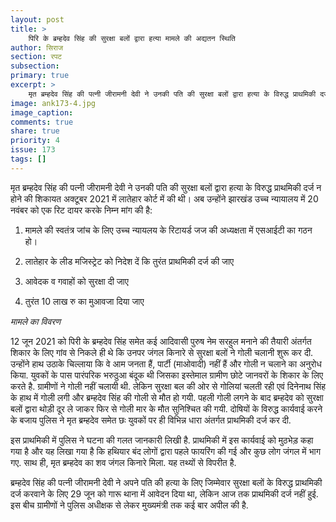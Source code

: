 ```yaml
---
layout: post
title: >
    पिरि के ब्रम्हदेव सिंह की सुरक्षा बलों द्वारा हत्या मामले की अद्यतन स्थिति
author: सिराज
section: रपट
subsection:
primary: true
excerpt: >
    मृत ब्रम्हदेव सिंह की पत्नी जीरामनी देवी ने उनकी पति की सुरक्षा बलों द्वारा हत्या के विरुद्ध प्राथमिकी दर्ज न होने की शिकायत अक्टूबर 2021 में लातेहार कोर्ट में की थी। अब उन्होंने झारखंड उच्च न्यायालय में 20 नवंबर को एक रिट दायर करके निम्न मांग की है.
image: ank173-4.jpg
image_caption: 
comments: true
share: true
priority: 4
issue: 173
tags: []
---
```


मृत ब्रम्हदेव सिंह की पत्नी जीरामनी देवी ने उनकी पति की सुरक्षा बलों द्वारा हत्या के विरुद्ध प्राथमिकी दर्ज न होने की शिकायत अक्टूबर 2021 में लातेहार कोर्ट में की थी। अब उन्होंने झारखंड उच्च न्यायालय में 20 नवंबर को एक रिट दायर करके निम्न मांग की है:

1) मामले की स्वतंत्र जांच के लिए उच्च न्यायलय के रिटायर्ड जज की अध्यक्षता में एसआईटी का गठन हो।

2) लातेहार के लीड मजिस्ट्रेट को निदेश दें कि तुरंत प्राथमिकी दर्ज की जाए

3) आवेदक व गवाहों को सुरक्षा दी जाए

4) तुरंत 10 लाख रु का मुआवजा दिया जाए

*मामले का विवरण*

12 जून 2021 को पिरी के ब्रम्हदेव सिंह समेत कई आदिवासी पुरुष नेम सरहुल मनाने की तैयारी अंतर्गत शिकार के लिए गांव से निकले ही थे कि उनपर जंगल किनारे से सुरक्षा बलों ने गोली चलानी शुरू कर दी. उन्होंने हाथ उठाके चिल्लाया कि वे आम जनता हैं, पार्टी (माओवादी) नहीं हैं और गोली न चलाने का अनुरोध किया. युवकों के पास पारंपरिक भरुठुआ बंदूक थी जिसका इस्तेमाल ग्रामीण छोटे जानवरों के शिकार के लिए करते है. ग्रामीणों ने गोली नहीं चलायी थी. लेकिन सुरक्षा बल की ओर से गोलियां चलती रही एवं दिनेनाथ सिंह के हाथ में गोली लगी और ब्रम्हदेव सिंह की गोली से मौत हो गयी. पहली गोली लगने के बाद ब्रम्हदेव को सुरक्षा बलों द्वारा थोड़ी दूर ले जाकर फिर से गोली मार के मौत सुनिश्चित की गयी. दोषियों के विरुद्ध कार्यवाई करने के बजाय पुलिस ने मृत ब्रम्हदेव समेत छः युवकों पर ही विभिन्न धारा अंतर्गत प्राथमिकी दर्ज कर दी.

इस प्राथमिकी में पुलिस ने घटना की गलत जानकारी लिखी है. प्राथमिकी में इस कार्यवाई को मुठभेड़ कहा गया है और यह लिखा गया है कि हथियार बंद लोगों द्वारा पहले फायरिंग की गई और कुछ लोग जंगल में भाग गए. साथ ही, मृत ब्रम्हदेव का शव जंगल किनारे मिला. यह तथ्यों से विपरीत है.

ब्रम्हदेव सिंह की पत्नी जीरामनी देवी ने अपने पति की हत्या के लिए जिम्मेवार सुरक्षा बलों के विरुद्ध प्राथमिकी दर्ज करवाने के लिए 29 जून को गारू थाना में आवेदन दिया था, लेकिन आज तक प्राथमिकी दर्ज नहीं हुई. इस बीच ग्रामीणों ने पुलिस अधीक्षक से लेकर मुख्यमंत्री तक कई बार अपील की है.
